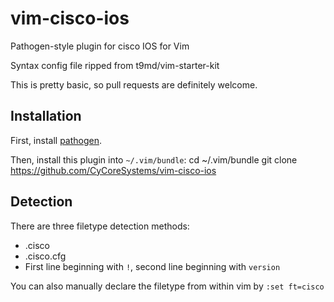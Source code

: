 vim-cisco-ios
=============

Pathogen-style plugin for cisco IOS for Vim

Syntax config file ripped from t9md/vim-starter-kit

This is pretty basic, so pull requests are definitely welcome.


Installation
------------

First, install [pathogen](https://github.com/tpope/vim-pathogen).

Then, install this plugin into `~/.vim/bundle`:
  cd ~/.vim/bundle
  git clone https://github.com/CyCoreSystems/vim-cisco-ios

Detection
---------

There are three filetype detection methods:
* <filename>.cisco
* <filename>.cisco.cfg
* First line beginning with `!`, second line beginning with `version`

You can also manually declare the filetype from within vim by `:set ft=cisco`
